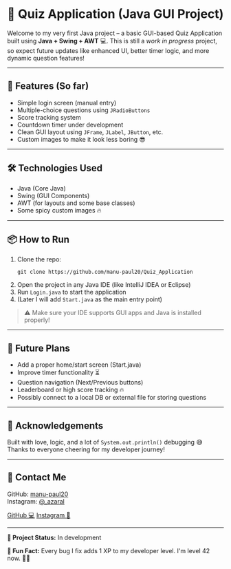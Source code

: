 <!DOCTYPE html>
<html lang="en">
<head>
  <meta charset="UTF-8">
</head>
<body>

  <h1>🎯 Quiz Application (Java GUI Project)</h1>

  <p>
    Welcome to my very first Java project – a basic GUI-based Quiz Application built using <strong>Java + Swing + AWT</strong> 💻.  
    This is still a <em>work in progress</em> project, so expect future updates like enhanced UI, better timer logic, and more dynamic question features!
  </p>

  <hr>

  <h2>🚀 Features (So far)</h2>
  <ul>
    <li>Simple login screen (manual entry)</li>
    <li>Multiple-choice questions using <code>JRadioButtons</code></li>
    <li>Score tracking system</li>
    <li>Countdown timer under development</li>
    <li>Clean GUI layout using <code>JFrame</code>, <code>JLabel</code>, <code>JButton</code>, etc.</li>
    <li>Custom images to make it look less boring 😎</li>
  </ul>

  <hr>

  <h2>🛠️ Technologies Used</h2>
  <ul>
    <li>Java (Core Java)</li>
    <li>Swing (GUI Components)</li>
    <li>AWT (for layouts and some base classes)</li>
    <li>Some spicy custom images 🔥</li>
  </ul>

  <hr>

  <h2>📦 How to Run</h2>
  <ol>
    <li>Clone the repo:
      <pre><code>git clone https://github.com/manu-paul20/Quiz_Application</code></pre>
    </li>
    <li>Open the project in any Java IDE (like IntelliJ IDEA or Eclipse)</li>
    <li>Run <code>Login.java</code> to start the application</li>
    <li>(Later I will add <code>Start.java</code> as the main entry point)</li>
  </ol>

  <blockquote>
    ⚠️ Make sure your IDE supports GUI apps and Java is installed properly!
  </blockquote>

  <hr>

  <h2>📅 Future Plans</h2>
  <ul>
    <li>Add a proper home/start screen (Start.java)</li>
    <li>Improve timer functionality ⏳</li>
    <li>Question navigation (Next/Previous buttons)</li>
    <li>Leaderboard or high score tracking 🔥</li>
    <li>Possibly connect to a local DB or external file for storing questions</li>
  </ul>

  <hr>

  <h2>🙌 Acknowledgements</h2>
  <p>
    Built with love, logic, and a lot of <code>System.out.println()</code> debugging 😅<br>
    Thanks to everyone cheering for my developer journey!
  </p>

  <hr>

  <h2>💬 Contact Me</h2>
  <p>
    GitHub: <a href="https://github.com/manu-paul20" target="_blank">manu-paul20</a><br>
    Instagram: <a href="https://www.instagram.com/_azaral" target="_blank">@_azaral</a>
  </p>

  <div class="socials">
    <a href="https://github.com/manu-paul20" target="_blank">GitHub 💻</a>
    <a href="https://www.instagram.com/_azaral" target="_blank">Instagram 📸</a>
  </div>

  <hr>

  <p><strong>🚧 Project Status:</strong> In development</p>
  <p><strong>🧠 Fun Fact:</strong> Every bug I fix adds 1 XP to my developer level. I'm level 42 now. 🧙‍♂️</p>

</body>
</html>
